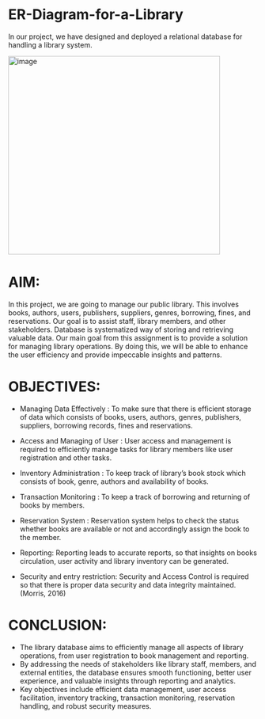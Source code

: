 # ER-Diagram-for-a-Library
In our project, we have designed and deployed a relational database for handling a library system.

<img width="428" height="401" alt="image" src="https://github.com/user-attachments/assets/56c27c3c-2687-40ad-8371-88a675ac0514" />

# AIM:                                                                                                                                                        
In this project, we are going to manage our public library. This involves books, authors, users, publishers, suppliers, genres, borrowing, fines, and reservations. Our goal is to assist staff, library members, and other stakeholders. Database is systematized way of storing and retrieving valuable data. Our main goal from this assignment is to provide a solution for managing library operations. By doing this, we will be able to enhance the user efficiency and provide impeccable insights and patterns. 

# OBJECTIVES: 
 - Managing Data Effectively : To make sure that there is efficient storage of data which consists of books, users, authors, genres, publishers, suppliers, borrowing records, fines and reservations.                                                                                                                                  
 - Access and Managing of User : User access and management is required to efficiently manage tasks for library members like user registration and other tasks.                                                                                                                                                                      
 - Inventory Administration : To keep track of library’s book stock which consists of book, genre, authors and availability of books.

 - Transaction Monitoring : To keep a track of borrowing and returning of books by members.                                                                                                                             
 - Reservation System : Reservation system helps to check the status whether books are available or not and accordingly assign the book to the member.

 - Reporting: Reporting leads to accurate reports, so that insights on books circulation, user activity and library inventory can be generated.
 
 - Security and entry restriction: Security and Access Control is required so that there is proper data security and data integrity maintained. (Morris, 2016)

# CONCLUSION:
 - The library database aims to efficiently manage all aspects of library operations, from user registration to book management and reporting.
 - By addressing the needs of stakeholders like library staff, members, and external entities, the database ensures smooth functioning, better user experience, and valuable insights through reporting and analytics. 
 - Key objectives include efficient data management, user access facilitation, inventory tracking, transaction monitoring, reservation handling, and robust security measures.  


